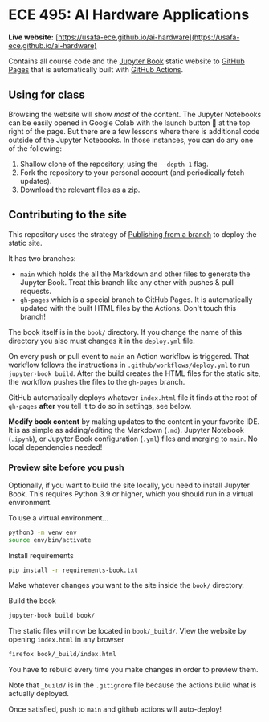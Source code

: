 # ECE 495: AI Hardware Applications

**Live website:** [https://usafa-ece.github.io/ai-hardware](https://usafa-ece.github.io/ai-hardware)

Contains all course code and the [Jupyter Book](https://jupyterbook.org/en/stable/intro.html) static website to [GitHub Pages](https://docs.github.com/en/pages/getting-started-with-github-pages/about-github-pages)
that is automatically built with [GitHub Actions](https://docs.github.com/en/actions).

## Using for class

Browsing the website will show *most* of the content. The Jupyter Notebooks can be easily opened in Google Colab with the launch button :rocket: at the top right of the page.
But there are a few lessons where there is additional code outside of the Jupyter Notebooks. In those instances, you can do any one of the following:

1. Shallow clone of the repository, using the `--depth 1` flag.
2. Fork the repository to your personal account (and periodically fetch updates).
3. Download the relevant files as a zip.

## Contributing to the site

This repository uses the strategy of [Publishing from a branch](https://docs.github.com/en/pages/getting-started-with-github-pages/configuring-a-publishing-source-for-your-github-pages-site#publishing-from-a-branch)
to deploy the static site.

It has two branches:

- `main` which holds the all the Markdown and other files to generate the Jupyter Book. Treat this branch like any other with pushes & pull requests.
- `gh-pages` which is a special branch to GitHub Pages. It is automatically updated with the built HTML files by the Actions. Don't touch this branch!

The book itself is in the `book/` directory. If you change the name of this directory you also must changes it in the `deploy.yml` file.

On every push or pull event to `main` an Action workflow is triggered.
That workflow follows the instructions in `.github/workflows/deploy.yml` to run `jupyter-book build`. After the build creates the HTML files for the static site, the workflow pushes the files to the `gh-pages` branch.

GitHub automatically deploys whatever `index.html` file it finds at the root of `gh-pages` **after** you tell it to do so in settings, see below.

**Modify book content** by making updates to the content in your favorite IDE.
It is as simple as adding/editing the Markdown (`.md`). Jupyter Notebook (`.ipynb`), or Jupyter Book configuration (`.yml`) files and merging to `main`.
No local dependencies needed!

### Preview site before you push

Optionally, if you want to build the site locally, you need to install Jupyter Book.
This requires Python 3.9 or higher, which you should run in a virtual environment.

To use a virtual environment...

```bash
python3 -m venv env
source env/bin/activate
```

Install requirements

```bash
pip install -r requirements-book.txt
```

Make whatever changes you want to the site inside the `book/` directory.

Build the book

```bash
jupyter-book build book/
```

The static files will now be located in `book/_build/`. View the website by opening `index.html` in any browser

```bash
firefox book/_build/index.html
```

You have to rebuild every time you make changes in order to preview them.

Note that `_build/` is in the `.gitignore` file because the actions build what is actually deployed.

Once satisfied, push to `main` and github actions will auto-deploy!
